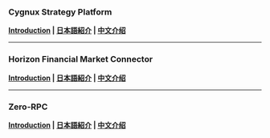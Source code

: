 ### Cygnux Strategy Platform

**[Introduction](https://github.com/Cygnux-Ltb/.github/blob/master/introductions/cygnux-introduction-en.md)  |  [日本語紹介](https://github.com/Cygnux-Ltb/.github/blob/master/introductions/cygnux-introduction-jp.md)  |  [中文介绍](https://github.com/Cygnux-Ltb/.github/blob/master/introductions/cygnux-introduction-zh.md)**

---

### Horizon Financial Market Connector

**[Introduction](https://github.com/Cygnux-Ltb/.github/blob/master/introductions/horizon-introduction-en.md)  |  [日本語紹介](https://github.com/Cygnux-Ltb/.github/blob/master/introductions/horizon-introduction-jp.md)  |  [中文介绍](https://github.com/Cygnux-Ltb/.github/blob/master/introductions/horizon-introduction-zh.md)**

---

### Zero-RPC

**[Introduction](https://github.com/Cygnux-Ltb)  |  [日本語紹介](https://github.com/Cygnux-Ltb)  |  [中文介绍](https://github.com/Cygnux-Ltb)**
